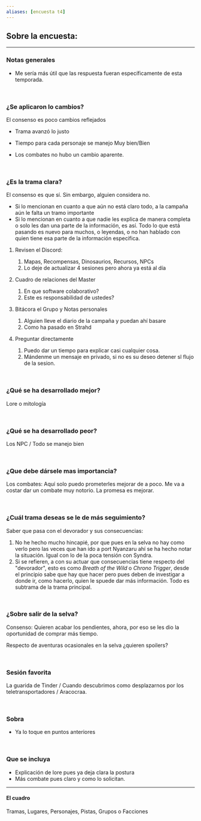 ```yaml
---
aliases: [encuesta t4]
---
```



## Sobre la encuesta:

---

### Notas generales

-   Me sería más útil que las respuesta fueran específicamente de esta temporada.

&nbsp;

### ¿Se aplicaron lo cambios?

El consenso es poco cambios reflejados

-   Trama avanzó lo justo
    
-   Tiempo para cada personaje se manejo Muy bien/Bien
    
-   Los combates no hubo un cambio aparente.

&nbsp;

### ¿Es la trama clara?

El consenso es que sí. Sin embargo, alguien considera no.

-   Si lo mencionan en cuanto a que aún no está claro todo, a la campaña aún le falta un tramo importante
-   Si lo mencionan en cuanto a que nadie les explica de manera completa o solo les dan una parte de la información, es así. Todo lo que está pasando es nuevo para muchos, o leyendas, o no han hablado con quien tiene esa parte de la información especifica.
    
1.  Revisen el Discord:
    1.  Mapas, Recompensas, Dinosaurios, Recursos, NPCs
    2.  Lo deje de actualizar 4 sesiones pero ahora ya está al día
        
2.  Cuadro de relaciones del Master
    1.  En que software colaborativo?
    2.  Este es responsabilidad de ustedes?
        
3.  Bitácora el Grupo y Notas personales
    1.  Alguien lleve el diario de la campaña y puedan ahí basare
    2.  Como ha pasado en Strahd
        
4.  Preguntar directamente
    1.  Puedo dar un tiempo para explicar casi cualquier cosa.
    2.  Mándenme un mensaje en privado, si no es su deseo detener sl flujo de la sesion.

&nbsp;

### ¿Qué se ha desarrollado mejor?

Lore o mitología

&nbsp;

### ¿Qué se ha desarrollado peor?

Los NPC / Todo se manejo bien

&nbsp;

### ¿Que debe dársele mas importancia?

Los combates: Aquí solo puedo prometerles mejorar de a poco. Me va a costar dar un combate muy notorio. La promesa es mejorar.

&nbsp;

### ¿Cuál trama deseas se le de más seguimiento?

Saber que pasa con el devorador y sus consecuencias:

1. No he hecho mucho hincapié, por que pues en la selva no hay como verlo pero las veces que han ido a port Nyanzaru ahí se ha hecho notar la situación. Igual con lo de la poca tensión con Syndra.
2. Si se refieren, a con su actuar que consecuencias tiene respecto del "devorador", esto es como _Breath of the Wild_ o _Chrono Trigger_, desde el principio sabe que hay que hacer pero pues deben de investigar a donde ir, como hacerlo, quien le spuede dar más información. Todo es subtrama de la trama principal.

&nbsp;


### ¿Sobre salir de la selva?

Consenso: Quieren acabar los pendientes, ahora, por eso se les dio la oportunidad de comprar más tiempo.

Respecto de aventuras ocasionales en la selva ¿quieren spoilers?

&nbsp;

### Sesión favorita

La guarida de Tinder / Cuando descubrimos como desplazarnos por los teletransportadores / Aracocraa.

&nbsp;

### Sobra

-   Ya lo toque en puntos anteriores

&nbsp;

### Que se incluya

-   Explicación de lore pues ya deja clara la postura
-   Más combate pues claro y como lo solicitan.


---

#### El cuadro

Tramas, Lugares, Personajes, Pistas, Grupos o Facciones